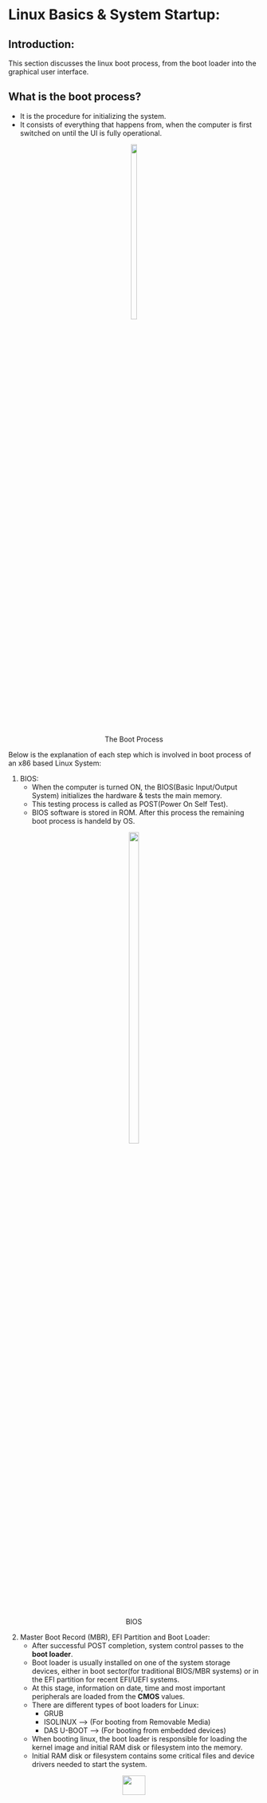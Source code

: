 # Linux Basics & System Startup:

## Introduction:

This section discusses the linux boot process, from the boot loader into the graphical user interface.

## What is the boot process?

* It is the procedure for initializing the system.
* It consists of everything that happens from, when the computer is first switched on until the UI is fully operational.
  
<p align="center"> <img src="Boot%20Process.png" alt="" width="15%" height="30%"> </p>
<p align="center">The Boot Process</p>

Below is the explanation of each step which is involved in boot process of an x86 based Linux System:
1. BIOS:
   * When the computer is turned ON, the BIOS(Basic Input/Output System) initializes the hardware & tests the main memory.
   * This testing process is called as POST(Power On Self Test).
   * BIOS software is stored in ROM. After this process the remaining boot process is handeld by OS.
  <p align="center"><img src="Boot%20Process-BIOS.png" alt="" width="20%" height="40%"></p>
  <p align="center">BIOS</p>

2. Master Boot Record (MBR), EFI Partition and Boot Loader:
   * After successful POST completion, system control passes to the **boot loader**.
   * Boot loader is usually installed on one of the system storage devices, either in boot sector(for traditional BIOS/MBR systems) or in the EFI partition for recent EFI/UEFI systems.
   * At this stage, information on date, time and most important peripherals are loaded from the **CMOS** values.
   * There are different types of boot loaders for Linux:
       * GRUB
       * ISOLINUX --> (For booting from Removable Media)
       * DAS U-BOOT --> (For booting from embedded devices)
   * When booting linux, the boot loader is responsible for loading the kernel image and initial RAM disk or filesystem into the memory.
   * Initial RAM disk or filesystem contains some critical files and device drivers needed to start the system.
  
  <p align="center"><img src="BIOS%20vs%20UEFI.png" alt="" width="30%" height="10%"></p>
  <p align="center">BIOS vs UEFI</p>

3. Boot Loader in action:
   The boot loader has 2 distinct stages. I will discuss these stages for both BIOS/MBR and EFI/UEFI systems below:
   * BIOS/MBR Systems:
      * The boot loader examines the **partition table** and looks for a bootable partition.
      * Afterwards it searches for a second stage boot loader e.g. GRUB and loads it into RAM.
      * The second stage boot loader resides under **/boot** directory.
      * When this loads, it allows us to choose which OS and or kernel to boot.
      * After OS or kernel is selected then boot loader loads it into RAM and passes control to it.
    * EFI/UEFI Systems:
      * UEFI firmware reads its Boot Manager Data to determine from which disk and partition EFI partition can be found.
      * The firmware then launches the UEFI application, for example GRUB, as defined in the boot entry in the firmware's boot manager.
      * Then the steps are same from there onwards.
  
  
    Some interesting points to note here are:
    * For systems using BIOS/MBR method, boot loader resides at the first sector of the hard disk, also known as MBR.
    * Size of the MBR is 512 bytes.
    * Kernels are almost always compressed, so when they are called by boot loader, they have to uncompress themselves first.

4. Initial RAM Disk:
    * The initramfs contain all the necessary files which are required by kernel to work properly.
    * Also these files contain all the actions which are required to mount the correct root file system.
    * It also contains all the necessary drivers which are required by the kernel.
    * Therefor once the kernel is loaded it looks for initramfs and load it into the memory.
    * Then initramfs provides the necessary tools and drivers to perform tasks such as detecting and configuring hardware devices, loading necessary kernel modules, and preparing the actual root filesystem for mounting.
    * From here the **mount** program instructs the OS that file system is ready for use and associates it with overall heirarchy of file system **(mount point)**.
    * If this mount is successful, **initramfs** gets cleared from the RAM and the **init** program from root file system is executed.
    <p align="center"><img src="The%20Initial%20RAM%20Disk.png" alt="" width="30%" height="20%"></p>

  5. The Kernal:  
    * As discussed earlier, boot loader loads both, initramfs and kernel into the memory.  
    * Once the kernel is loaded into the memory, it immediately performs:
      * Computer Memory initialization and configuration.
      * Configuration of all the attached hardware e.g I/O subsystems, processors and storage devices e.t.c.
  6. /sbin/init and Services:  
    * After setting up all the hardware and root filesystem mounting, now kernel runs **/sbin/init** process.
    * This is becomes the initial process, which then starts other processes to get them running.
    * Most other processes trace their origin ultimately to **init**.
    * **init** process is responsible for keeping the system running and for shutting it down cleanly.
    * It acts as a manager for all non-kernel processes. It cleans up after them upon completion.
  <p align="center"><img src="init%20&%20services.png" alt="" width="20%" height="30%"></p>
  
  # The Boot Process Explained in above steps is an old boot process also known as Serial Process (SysVinit)  
  In this process the system had to pass through a sequence of **runlevels** containing collection of scripts to start and stop services. However all major distributions have now adopted a new method called as **systemd**.
  Why this sequential process has changed?
  Because each stage required completion of its previous stage to proceed further. Thus this startup did not take advantage of ***parallel processing*** that could be done with multiple processors.  
  Following two alternatives were developed:
     * Upstart --> developed by ubuntu and adopted by RHEL 6 and fedora 9 in 2006
     * systemd --> Adopted by fedora first and then it replaced upstart in RHEL and ubuntu as well
  
  <p align="center"><img src=systemd.png alt="" width="30%" height="30%"></p>

  Systemd vs init startup process:
  * Systems using systemd are faster as compared with those, using init. Why? Because these systems now utilize the true power of parallelization techniques which allow multiple services to be run simultaneously.
  * Complicated startup scripts present in init are now replaced with simpler configuration files.
  * **/sbin/init** now refers to **/lib/systemd/systemd**.
  * One simple systemd command **"systemctl"** is use to start, stop or check the status of the service.  
  > ` systemctl start|stop|restart|status name.service `

  # Linux File System:
  Partition is a dedicated sub-section of a physical storage media. File system is just a method of storing and accessing files. 
  <p align="center"><img src=FS%20Linux%20vs%20Windows.png alt="" width="50%" height="50%"></p>

  Linux file system stores the important files based on a standard layout called as Filesystem Hierarchy Standard.
  <p align="center"><img src=Linux%20FS%20Hierarchy.png alt="" width="50%" height="50%"></p>

  # Choosing Linux Distribution:

  Some questions worth thinking about before deciding on a distribution include:

*  What is the main function of the system (server or desktop)?
*  What types of packages are important to the organization? For example, web server, word processing, etc.
*  How much storage space is required, and how much is available? For example, when installing Linux on an embedded device, space is usually constrained.
*  How often are packages updated?
*  How long is the support cycle for each release? For example, LTS releases have long-term support.
*  Do you need kernel customization from the vendor or a third party?
*  What hardware are you running on? For example, it might be X86, RISC-V, ARM, PPC, etc.
*  Do you need long-term stability? Or can you accept (or need) a more volatile cutting-edge system running the latest software versions?

  <p align="center"><img src=Choosing%20Linux%20distribution.png alt="" width="40%" height="400%"></p>
  
Some distributions will install some advanced security features by default. Such as:
* root account is disabled by default --> Fedora, Ubuntu e.t.c.
* SELinux is installed by default in Fedora and CentOS.
* Ubuntu comes up with AppArmor installed by default.

  